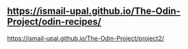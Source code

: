 https://ismail-upal.github.io/The-Odin-Project/odin-recipes/
-
https://ismail-upal.github.io/The-Odin-Project/project2/
